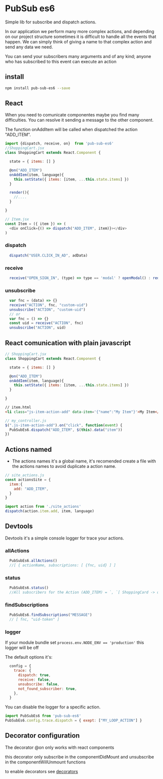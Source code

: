 
# PubSub es6
Simple lib for subscribe and dispatch actions.

In our application we perform many more complex actions, and depending on our project structure sometimes it is difficult to handle all the events that happen.
We can simply think of giving a name to that complex action and send any data we need.

You can send your subscribers many arguments and of any kind; anyone who has subscribed to this event can execute an action

## install
```sh
npm install pub-sub-es6 --save
```
## React
When you need to comunicate componentes maybe you find many difficulties.
You can resolve it sending a message to the other component.

The function onAddItem will be called when dispatched the action "ADD_ITEM".

```javascript
import {dispatch, receive, on}  from 'pub-sub-es6'
//ShoppingCart.jsx
class ShoppingCart extends React.Component {

  state = { items: [] }

  @on("ADD_ITEM")
  onAddIem(item, language){
    this.setState({ items: [item, ...this.state.items] })
  }

  render(){
    //....
  }

}

// Item.jsx
const Item = ({ item }) => (
  <div onClick={() => dispatch("ADD_ITEM", item)}></div>
)

```
### dispatch
```javascript
  dispatch("USER.CLICK_IN_AD", adData)
```
### receive
```javascript
  receive("OPEN_SIGN_IN", (type) => type == 'modal' ? openModal() : redirectToSignIn() )
```
### unsubscribe
```javascript
  var fnc = (data) => {}
  receive("ACTION", fnc, "custom-uid")
  unsubscribe("ACTION", "custom-uid")
  // or
  var fnc = () => {}
  const uid = receive("ACTION", fnc)
  unsubscribe("ACTION", uid)
```

## React comunication with plain javascript

```javascript
// ShoppingCart.jsx
class ShoppingCart extends React.Component {

  state = { items: [] }

  @on("ADD_ITEM")
  onAddIem(item, language){
    this.setState({ items: [item, ...this.state.items] })
  }

}
```
```html
// item.html
<li class="js-item-action-add" data-item='{"name":"My Item"}'>My Item</li>
```
```javascript
// my_controller.js
$(".js-item-action-add").on("click", function(event) {
  PubSubEs6.dispatch("ADD_ITEM", $(this).data("item"))
})
```

## Actions named
* The actions names it's a global name, it's recomended create a file with the actions names to avoid duplicate a action name.

```javascript
// site_actions.js
const actionsSite = {
  item:{
    add: "ADD_ITEM",
  }
}

import action from './site_actions'
dispatch(action.item.add, item, language)

```

## Devtools

Devtools it's a simple console logger for trace your actions.

### allActions
 ```javascript
   PubSubEs6.allActions()
   //[ { actionName, subscriptions: [ {fnc, uid} ] ]
```
### status
 ```javascript
   PubSubEs6.status()
   //All subscribers for the Action (ADD_ITEM) = `, `[ ShoppingCard -> onAddIem ]
```
### findSubscriptions
 ```javascript
   PubSubEs6.findSubscriptions("MESSAGE")
   // [ fnc, "uid-token" ]
 ```

### logger
If your module bundle set ```process.env.NODE_ENV == 'production'``` this logger will be off

The default options it's:
```javascript
  config = {
    trace: {
      dispatch: true,
      receive: false,
      unsubscribe: false,
      not_found_subscriber: true,
    },
  }
```

You can disable the logger for a specific action.
```javascript
import PubSubEs6 from 'pub-sub-es6'
PubSubEs6.config.trace.dispatch = { exept: ["MY_LOOP_ACTION"] }
```

## Decorator configuration

The decorator @on only works with react components

this decorator only subscribe in the componentDidMount and unsubscribe in the componentWillUnmount functions

to enable decorators see [decorators](https://github.com/loganfsmyth/babel-plugin-transform-decorators-legacy)




